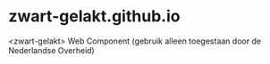 # zwart-gelakt.github.io
&lt;zwart-gelakt> Web Component (gebruik alleen toegestaan door de Nederlandse Overheid)
